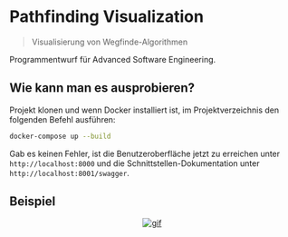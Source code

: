 # Pathfinding Visualization
> Visualisierung von Wegfinde-Algorithmen

Programmentwurf für Advanced Software Engineering.

## Wie kann man es ausprobieren?
Projekt klonen und wenn Docker installiert ist, im Projektverzeichnis den folgenden Befehl ausführen:
```bash
docker-compose up --build
```
Gab es keinen Fehler, ist die Benutzeroberfläche jetzt zu erreichen unter `http://localhost:8000` und die Schnittstellen-Dokumentation unter `http://localhost:8001/swagger`.

## Beispiel

<p align="center"><a target="_blank" rel="noopener noreferrer" href="https://github.com/JensDll/pathfinding-visualization/blob/master/.github/gif/animation.gif"><img src="https://github.com/JensDll/pathfinding-visualization/raw/master/.github/gif/animation.gif" alt="gif" style="max-width:100%;"></a></p>
